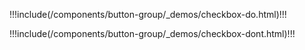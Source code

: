 <clr-row>
<clr-col>
<doc-do summary="Use option labels that are 1-3 short words.">

!!!include(/components/button-group/\_demos/checkbox-do.html)!!!

</doc-do>
</clr-col>

<clr-col>
<doc-dont summary="Use option labels that are long or more than 3 words.">

!!!include(/components/button-group/\_demos/checkbox-dont.html)!!!

</doc-dont>
</clr-col>
</clr-row>
